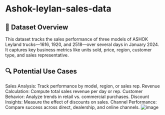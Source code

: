 # Ashok-leylan-sales-data

## 📝 Dataset Overview 

 This dataset tracks the sales performance of three models of ASHOK Leyland trucks—1616, 1920, and 2518—over several days in January 2024. It captures key business metrics like units sold, price, region, customer type, and sales representative.

## 🔍 Potential Use Cases

   Sales Analysis: Track performance by model, region, or sales rep.
   Revenue Calculation: Compute total sales revenue per day or rep.
   Customer Behavior: Analyze trends in retail vs. commercial purchases.
   Discount Insights: Measure the effect of discounts on sales.
   Channel Performance: Compare success across direct, dealership, and online channels.
![image](https://github.com/user-attachments/assets/ff44a0a9-dc3e-4dc1-813d-10ffba3b7185)
